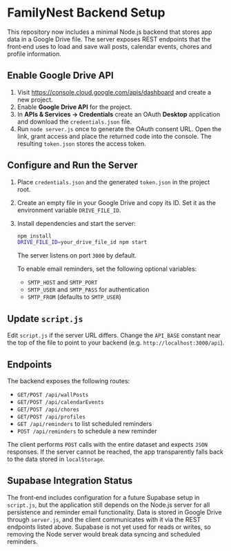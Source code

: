 # FamilyNest Backend Setup

This repository now includes a minimal Node.js backend that stores app data in a Google Drive file. The server exposes REST endpoints that the front‑end uses to load and save wall posts, calendar events, chores and profile information.

## Enable Google Drive API
1. Visit <https://console.cloud.google.com/apis/dashboard> and create a new project.
2. Enable **Google Drive API** for the project.
3. In **APIs & Services → Credentials** create an OAuth **Desktop** application and download the `credentials.json` file.
4. Run `node server.js` once to generate the OAuth consent URL. Open the link, grant access and place the returned code into the console. The resulting `token.json` stores the access token.

## Configure and Run the Server
1. Place `credentials.json` and the generated `token.json` in the project root.
2. Create an empty file in your Google Drive and copy its ID. Set it as the environment variable `DRIVE_FILE_ID`.
3. Install dependencies and start the server:
   ```bash
   npm install
   DRIVE_FILE_ID=your_drive_file_id npm start
   ```
   The server listens on port `3000` by default.

   To enable email reminders, set the following optional variables:
   - `SMTP_HOST` and `SMTP_PORT`
   - `SMTP_USER` and `SMTP_PASS` for authentication
   - `SMTP_FROM` (defaults to `SMTP_USER`)

## Update `script.js`
Edit `script.js` if the server URL differs. Change the `API_BASE` constant near the top of the file to point to your backend (e.g. `http://localhost:3000/api`).

## Endpoints
The backend exposes the following routes:
- `GET/POST /api/wallPosts`
- `GET/POST /api/calendarEvents`
- `GET/POST /api/chores`
- `GET/POST /api/profiles`
- `GET /api/reminders` to list scheduled reminders
- `POST /api/reminders` to schedule a new reminder

The client performs `POST` calls with the entire dataset and expects `JSON` responses. If the server cannot be reached, the app transparently falls back to the data stored in `localStorage`.

## Supabase Integration Status

The front‑end includes configuration for a future Supabase setup in `script.js`,
but the application still depends on the Node.js server for all persistence and
reminder email functionality. Data is stored in Google Drive through
`server.js`, and the client communicates with it via the REST endpoints listed
above. Supabase is not yet used for reads or writes, so removing the Node
server would break data syncing and scheduled reminders.
